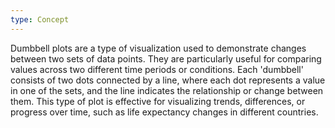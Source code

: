 ```yaml
---
type: Concept
---
```


Dumbbell plots are a type of visualization used to demonstrate changes between two sets of data points. They are particularly useful for comparing values across two different time periods or conditions. Each 'dumbbell' consists of two dots connected by a line, where each dot represents a value in one of the sets, and the line indicates the relationship or change between them. This type of plot is effective for visualizing trends, differences, or progress over time, such as life expectancy changes in different countries.